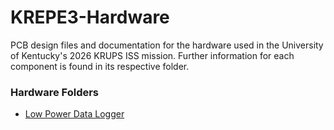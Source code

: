 # KREPE3-Hardware
PCB design files and documentation for the hardware used in the University of Kentucky's 2026 KRUPS ISS mission. Further information for each component is found in its respective folder.

### Hardware Folders
- [Low Power Data Logger](LPDataLogger)

